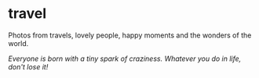 # travel

Photos from travels, lovely people, happy moments and the wonders of the world.

*Everyone is born with a tiny spark of craziness. Whatever you do in life, don't lose it!*
